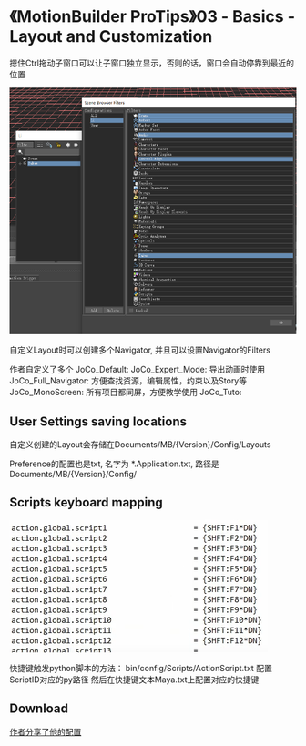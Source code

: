 # 《MotionBuilder ProTips》03 - Basics - Layout and Customization

<!-- ![Menu](./MotionBuilderProTips03/Menu.png) -->

摁住Ctrl拖动子窗口可以让子窗口独立显示，否则的话，窗口会自动停靠到最近的位置

![Filter](./MotionBuilderProTips03/Filter.png)

自定义Layout时可以创建多个Navigator, 并且可以设置Navigator的Filters

作者自定义了多个
JoCo_Default:
JoCo_Expert_Mode: 导出动画时使用
JoCo_Full_Navigator: 方便查找资源，编辑属性，约束以及Story等
JoCo_MonoScreen: 所有项目都同屏，方便教学使用
JoCo_Tuto:

## User Settings saving locations

自定义创建的Layout会存储在Documents/MB/{Version}/Config/Layouts

Preference的配置也是txt, 名字为 *.Application.txt, 路径是Documents/MB/{Version}/Config/ 

## Scripts keyboard mapping

![ScriptMapping](./MotionBuilderProTips03/ScriptMapping.png)

快捷键触发python脚本的方法：
bin/config/Scripts/ActionScript.txt 配置ScriptID对应的py路径
然后在快捷键文本Maya.txt上配置对应的快捷键

## Download

[作者分享了他的配置](https://drive.google.com/drive/folders/17gnx5rZNJQYhOJTKS2wbzuLcaMgyd8Rz)